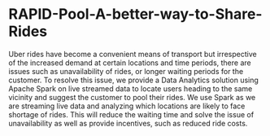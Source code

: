 # RAPID-Pool-A-better-way-to-Share-Rides
Uber rides have become a convenient means of transport but irrespective of the increased demand at certain locations and time periods, there are issues such as unavailability of rides, or longer waiting periods for the customer. To resolve this issue, we provide a Data Analytics solution using Apache Spark on live streamed data to locate users heading to the same vicinity and suggest the customer to pool their rides. We use Spark as we are streaming live data and analyzing which locations are likely to face shortage of rides. This will reduce the waiting time and solve the issue of unavailability as well as provide incentives, such as reduced ride costs.
